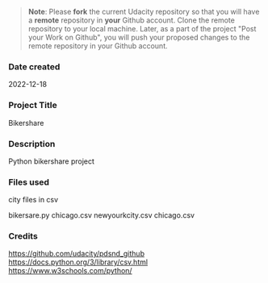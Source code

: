 >**Note**: Please **fork** the current Udacity repository so that you will have a **remote** repository in **your** Github account. Clone the remote repository to your local machine. Later, as a part of the project "Post your Work on Github", you will push your proposed changes to the remote repository in your Github account.

### Date created
2022-12-18

### Project Title
Bikershare

### Description
Python bikershare project

### Files used
city files in csv

bikersare.py
chicago.csv
newyourkcity.csv
chicago.csv


### Credits

https://github.com/udacity/pdsnd_github
https://docs.python.org/3/library/csv.html
https://www.w3schools.com/python/
